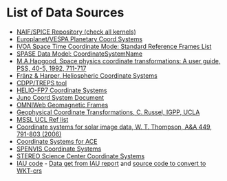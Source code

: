 # List of Data Sources 
* [NAIF/SPICE Repository (check all kernels)](https://naif.jpl.nasa.gov/naif/data_archived.html)
* [Europlanet/VESPA Planetary Coord Systems](https://voparis-confluence.obspm.fr/display/VES/Planetary+Coordinate+Systems)
* [IVOA Space Time Coordinate Mode: Standard Reference Frames List](http://www.ivoa.net/documents/REC/DM/STC-20071030.html#_Toc181531804)
* [SPASE Data Model: CoordinateSystemName](http://spase-group.org/data/model/spase-2_3_0/spase-2_3_0_xsd.htm#CoordinateSystem_CoordinateSystemName)
* [M.A.Hapgood, Space physics coordinate transformations: A user guide, PSS, 40-5, 1992, 711-717](https://doi.org/10.1016/0032-0633(92)90012-D)
* [Fränz & Harper, Heliospheric Coordinate Systems](http://www2.mps.mpg.de/homes/fraenz/systems/)
* [CDPP/TREPS tool](http://treps.cdpp.eu)
* [HELIO-FP7 Coordinate Systems](http://helio-vo.eu/documents/public/HELIO_Coordinates_100322.pdf)
* [Juno Coord System Document](http://lasp.colorado.edu/home/mop/files/2015/02/CoOrd_systems11.pdf)
* [OMNIWeb Geomagnetic Frames](https://omniweb.gsfc.nasa.gov/vitmo/cgmm_des.html)
* [Geophysical Coordinate Transformations, C. Russel, IGPP, UCLA](http://www-ssc.igpp.ucla.edu/personnel/russell/papers/gct1.html/)
* [MSSL UCL Ref list](http://www.mssl.ucl.ac.uk/grid/iau/extra/local_copy/SP_coords/refs.htm)
* [Coordinate systems for solar image data, W. T. Thompson, A&A 449, 791-803 (2006)](https://www.aanda.org/articles/aa/abs/2006/14/aa4262-05/aa4262-05.html)
* [Coordinate Systems for ACE](http://www.srl.caltech.edu/ACE/ASC/coordinate_systems.html)
* [SPENVIS Coordinate Systems](https://www.spenvis.oma.be/help/background/coortran/coortran.html)
* [STEREO Science Center Coordinate Systems](https://stereo-ssc.nascom.nasa.gov/coordinates_explanation.shtml)
* [IAU code](https://arxiv.org/ftp/arxiv/papers/1706/1706.02683.pdf) - [Data get from IAU report](https://github.com/USGS-Astrogeology/GDAL_scripts/blob/master/OGC_IAU2000_WKT_v2/naifcodes_radii_m_wAsteroids_IAU2015.csv) and [source code to convert to WKT-crs](https://github.com/USGS-Astrogeology/GDAL_scripts/blob/master/OGC_IAU2000_WKT_v2/Source_Python/create_IAU2000.py)
